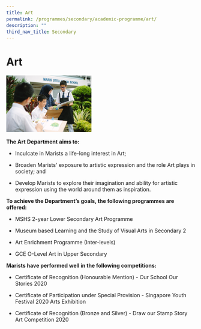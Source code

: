```yaml
---
title: Art
permalink: /programmes/secondary/academic-programme/art/
description: ""
third_nav_title: Secondary
---
```

# Art

<img src="/images/Academic%20Programme/Secondary/arts_v1.png"  
     style="width:45%">

**The Art** **Department** **aims to:**

*   Inculcate in Marists a life-long interest in Art;  
    
*   Broaden Marists' exposure to artistic expression and the role Art plays in society; and  
    
*   Develop Marists to explore their imagination and ability for artistic expression using the world around them as inspiration.  
    

  

**To achieve the Department’s goals, the following programmes are offered:**

*   MSHS 2-year Lower Secondary Art Programme  
    
*   Museum based Learning and the Study of Visual Arts in Secondary 2  
    
*   Art Enrichment Programme (Inter-levels)  
    
*   GCE O-Level Art in Upper Secondary  
    

  

**Marists have performed well in the following competitions:**

*   Certificate of Recognition (Honourable Mention) - Our School Our Stories 2020  
    
*   Certificate of Participation under Special Provision - Singapore Youth Festival 2020 Arts Exhibition
*   Certificate of Recognition (Bronze and Silver) - Draw our Stamp Story Art Competition 2020
